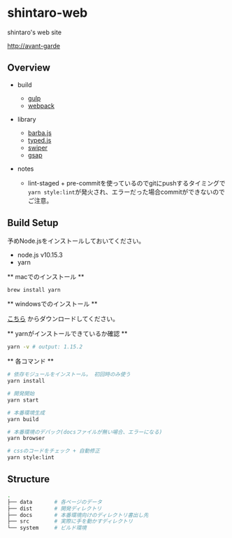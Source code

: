 # shintaro-web

shintaro's web site

[http://avant-garde](http://avant-garde.id.s3-website-us-west-2.amazonaws.com/)


## Overview

* build
  * [gulp](https://gulpjs.com)
  * [webpack](https://webpack.js.org/)

* library
  * [barba.js](https://github.com/barbajs/barba)
  * [typed.js](https://github.com/mattboldt/typed.js/)
  * [swiper](https://idangero.us/swiper/)
  * [gsap](https://greensock.com/gsap)

* notes
  * lint-staged + pre-commitを使っているのでgitにpushするタイミングで`yarn style:lint`が発火され、エラーだった場合commitができないのでご注意。

## Build Setup

予めNode.jsをインストールしておいてください。

* node.js v10.15.3
* yarn

** macでのインストール **

```bash
brew install yarn
```

** windowsでのインストール **

[こちら](https://yarnpkg.com/ja/docs/install#windows-stable) からダウンロードしてください。

** yarnがインストールできているか確認 **

```bash
yarn -v # output: 1.15.2
```

** 各コマンド **

```bash
# 依存モジュールをインストール。 初回時のみ使う
yarn install

# 開発開始
yarn start

# 本番環境生成
yarn build

# 本番環境のデバック(docsファイルが無い場合、エラーになる)
yarn browser

# cssのコードをチェック + 自動修正
yarn style:lint
```

## Structure

```sh
.
├── data       # 各ページのデータ
├── dist       # 開発ディレクトリ
├── docs       # 本番環境向けのディレクトリ書出し先
├── src        # 実際に手を動かすディレクトリ
└── system     # ビルド環境
```

